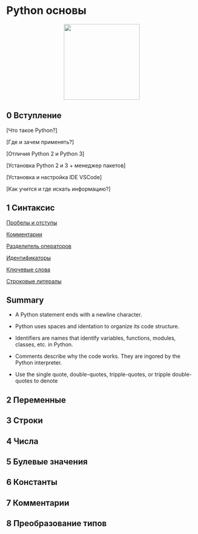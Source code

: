 # Python основы

<p align="center">
    <img src="https://assets.datacamp.com/production/tracks/12/badges/original/Python_Funamentals_2x.png?1597244755" width="200" />
</p>

## 0 Вступление

[Что такое Python?]

[Где и зачем применять?]

[Отличия Python 2 и Python 3]

[Установка Python 2 и 3 + менеджер пакетов]

[Установка и настройка IDE VSCode]

[Как учится и где искать информацию?]

## 1 Синтаксис

[Пробелы и отступы](syntax/whitespace_Indentation.md)

[Комментарии](syntax/comments.md)

[Разделитель операторов](syntaxf/continuation_of_statements.md)

[Идентификаторы](syntax/identifiers.md)

[Ключевые слова](syntax/keywords.md)

[Строковые литералы](syntax/string_literals.md)

##  Summary  ##

* A Python statement ends with a newline character.

* Python uses spaces and identation to organize its code structure.

* Identifiers are names that identify variables, functions, modules, classes, etc. in Python.

* Comments describe why the code works. They are ingored by the Python interpreter.

* Use the single quote, double-quotes, tripple-quotes, or tripple double-quotes to denote

## 2 Переменные

## 3 Строки

## 4 Числа

## 5 Булевые значения

## 6 Константы

## 7 Комментарии

## 8 Преобразование типов
